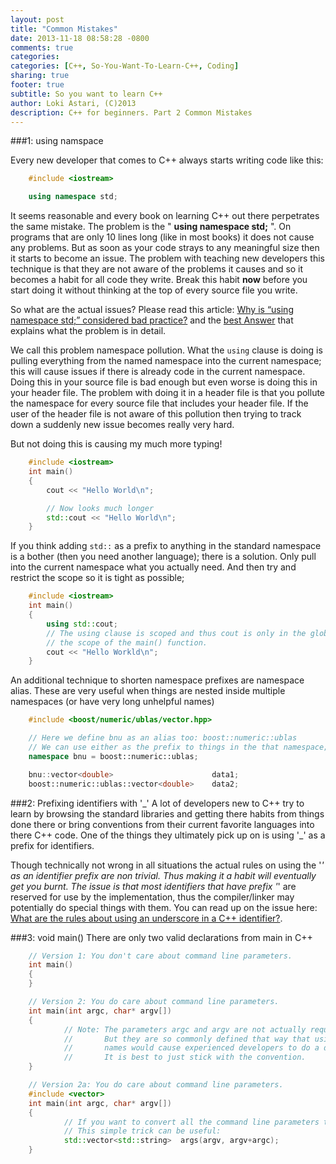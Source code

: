 ```yaml
---
layout: post
title: "Common Mistakes"
date: 2013-11-18 08:58:28 -0800
comments: true
categories: 
categories: [C++, So-You-Want-To-Learn-C++, Coding]
sharing: true
footer: true
subtitle: So you want to learn C++
author: Loki Astari, (C)2013
description: C++ for beginners. Part 2 Common Mistakes
---
```


###1: using namspace

Every new developer that comes to C++ always starts writing code like this:
``` cpp myfirstprog.cpp
    #include <iostream>

    using namespace std;
```

It seems reasonable and every book on learning C++ out there perpetrates the same mistake. The problem is the " **using namespace std;** ". On programs that are only 10 lines long (like in most books) it does not cause any problems. But as soon as your code strays to any meaningful size then it starts to become an issue. The problem with teaching new developers this technique is that they are not aware of the problems it causes and so it becomes a habit for all code they write. Break this habit **now** before you start doing it without thinking at the top of every source file you write.

So what are the actual issues? Please read this article: [Why is “using namespace std;” considered bad practice?](http://stackoverflow.com/q/1452721/14065) and the [best Answer](http://stackoverflow.com/a/1453605/14065) that explains what the problem is in detail.

We call this problem namespace pollution. What the `using` clause is doing is pulling everything from the named namespace into the current namespace; this will cause issues if there is already code in the current namespace. Doing this in your source file is bad enough but even worse is doing this in your header file. The problem with doing it in a header file is that you pollute the namespace for every source file that includes your header file. If the user of the header file is not aware of this pollution then trying to track down a suddenly new issue becomes really very hard.

But not doing this is causing my much more typing!

``` cpp  toomuch.cpp
    #include <iostream>
    int main()
    {
        cout << "Hello World\n";

        // Now looks much longer
        std::cout << "Hello World\n";
    }
```

If you think adding `std::` as a prefix to anything in the standard namespace is a bother (then you need another language); there is a solution. Only pull into the current namespace what you actually need. And then try and restrict the scope so it is tight as possible;

``` cpp short.cpp
    #include <iostream>
    int main()
    {
        using std::cout;
        // The using clause is scoped and thus cout is only in the global namespace for
        // the scope of the main() function.
        cout << "Hello Workld\n";
    }
```

An additional technique to shorten namespace prefixes are namespace alias. These are very useful when things are nested inside multiple namespaces (or have very long unhelpful names)
``` cpp alias.cpp
    #include <boost/numeric/ublas/vector.hpp>

    // Here we define bnu as an alias too: boost::numeric::ublas
    // We can use either as the prefix to things in the that namespace;
    namespace bnu = boost::numeric::ublas;

    bnu::vector<double>                      data1;
    boost::numeric::ublas::vector<double>    data2;
```

###2: Prefixing identifiers with &#39;&#95;&#39;
A lot of developers new to C++ try to learn by browsing the standard libraries and getting there habits from things done there or bring conventions from their current favorite languages into there C++ code. One of the things they ultimately pick up on is using '_' as a prefix for identifiers.

Though technically not wrong in all situations the actual rules on using the '_' as an identifier prefix are non trivial. Thus making it a habit will eventually get you burnt. The issue is that most identifiers that have prefix '_' are reserved for use by the implementation, thus the compiler/linker may potentially do special things with them. You can read up on the issue here: [What are the rules about using an underscore in a C++ identifier?](http://stackoverflow.com/q/228783/14065).

###3: void main()
There are only two valid declarations from main in C++
``` cpp main.cpp
    // Version 1: You don't care about command line parameters.
    int main()
    {
    }

    // Version 2: You do care about command line parameters.
    int main(int argc, char* argv[])
    {
            // Note: The parameters argc and argv are not actually required as a name.
            //       But they are so commonly defined that way that using any other
            //       names would cause experienced developers to do a double take.
            //       It is best to just stick with the convention.
    }

    // Version 2a: You do care about command line parameters.
    #include <vector>
    int main(int argc, char* argv[])
    {
            // If you want to convert all the command line parameters to strings.
            // This simple trick can be useful:
            std::vector<std::string>  args(argv, argv+argc);
    }
```
